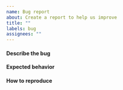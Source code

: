 ```yaml
---
name: Bug report
about: Create a report to help us improve
title: ""
labels: bug
assignees: ""
---
```


#### **Describe the bug**

#### **Expected behavior**

#### **How to reproduce**
